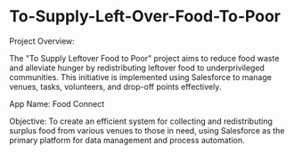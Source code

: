 # To-Supply-Left-Over-Food-To-Poor
Project Overview:

The "To Supply Leftover Food to Poor" project aims to reduce food waste and alleviate hunger by redistributing leftover food to underprivileged communities. This initiative is implemented using Salesforce to manage venues, tasks, volunteers, and drop-off points effectively.

App Name: Food Connect

Objective: To create an efficient system for collecting and redistributing surplus food from various venues to those in need, using Salesforce as the primary platform for data management and process automation.

